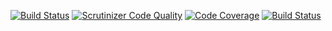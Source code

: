 [![Build Status](https://travis-ci.org/RedirectToolkit/wordpress-plugin.svg)](https://travis-ci.org/RedirectToolkit/wordpress-plugin)
[![Scrutinizer Code Quality](https://scrutinizer-ci.com/g/RedirectToolkit/wordpress-plugin/badges/quality-score.png?b=master)](https://scrutinizer-ci.com/g/RedirectToolkit/wordpress-plugin/?branch=master)
[![Code Coverage](https://scrutinizer-ci.com/g/RedirectToolkit/wordpress-plugin/badges/coverage.png?b=master)](https://scrutinizer-ci.com/g/RedirectToolkit/wordpress-plugin/?branch=master)
[![Build Status](https://scrutinizer-ci.com/g/RedirectToolkit/wordpress-plugin/badges/build.png?b=master)](https://scrutinizer-ci.com/g/RedirectToolkit/wordpress-plugin/build-status/master)
